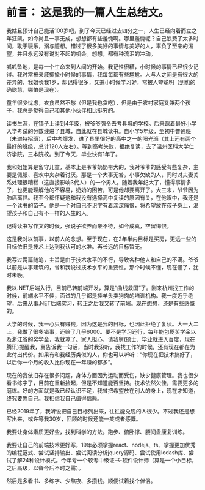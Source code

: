 # 前言： 这是我的一篇人生总结文。

我姑且预计自己能活100岁吧，到了今天已经过去四分之一，人生已经向着而立之年狂飙。如今尚且一事无成，想想都有些羞愧啊。哪里羞愧呢？自己浪费了太多时间，耽于玩乐，溺与臆想。错过了很多美好的事情与美好的人，辜负了至亲的渴望，并且永远没有说对不起的机会。想想，都有种流泪的冲动。

呱呱坠地，是每一个生命来到人间的开始。我记性很糟，小时候的事情已经很少记得。我时常被亲戚揶揄小时候的事情，我每每都有些尴尬。人与人之间是有很大的差异的，我姐长我1岁，却记得很多，又兼小时候学习好，常被人夸聪明（到也的确聪慧，哪怕是现在）。

童年很少忧虑，衣食虽然不愁（但是我也贪吃），但是由于农村家庭又兼两个孩子，我总是觉得自己和其他小伙伴相比挺穷的。

读书生涯，在镇子上读到4年级，被爷爷强令去考县城的学校。后来踩着最好小学入学考试的分数线进了县城，自此就在县城读书。自小学5年级，至初中普通班（未进特招班），后中考爆发，进了县里很好的高中之一的阳光班（其上还有两个最好的班级，总计120人左右）。等到高考失败，拒绝复读，去了温州医科大学仁济学院，三本院校。到了今天，毕业快有1年了。

我和姐姐算是留守儿童，基本上是爷爷奶奶带大的，我对爷爷的感受有些复杂，主要是佩服、喜欢中夹杂着讨厌。那是一个大事无咎，小事欠缺的人，同时对夫妻关系处理很糟糕（这直接影响3代人）的一个男人。随着我年纪大了，懂得事情多了，也更能理解他的不容易，奶奶的困苦，可是他却要离开了。大三末，爷爷因为肺癌离世。我至今都怀疑这和我没有选择高中复读的原因有关，在他眼中，我还是一个读书的苗子。他是一个对自己不识字有着深深痛恨，将希望放在孩子身上，渴望孩子和自己有不一样的人生的人。

记得读书写作文的时候，强说子欲养而亲不待，如今成真，空留悔恨。

这是我对以前事，以前人的念想。至于现在，在2年半内目标是买房，更远一些的目标依旧是技术上达到我认可的水准。再长远的目标暂无。

我写过两篇随笔，主旨是由于技术水平的不行，导致各种他人和自己的不满。爷爷以前是从事建筑的，曾和我说过技术水平的重要性。那个时候不懂，现在懂了，犹时未晚。

我以.NET后端入行，目前已转前端开发，算是“曲线救国”了。刚来杭州找工作的时候，前端水平不佳，面试的几乎都是挂羊头卖狗肉的培训机构。我一度近乎绝望，后来从事.NET后端实习，转正之后我又转了前端。现在想想，还是有些感慨的。

大学的时候，我一心只有赚钱，因为这是我的目标，也因此拒绝了复读。大一大二上，我做了很多错事，还赔了几乎6000。要不是学习还行，每年能包揽奖学金以及浙江省的奖学金，我就凉了。家人担心，请我舅(硕士、毕业就进入百度，现在腾讯)提醒我，舅告诉我一句话，当时我没听，我找工作的时候，还有现在都在为此付出代价。如果有和我经历类似的人，你也可以听听：“你现在把技术搞好了，以后你一个月的收入比你现在一年赚的都多”。

现在的我依旧存在很多问题，身体方面因为运动而受伤，缺少健康管理。我也很少看书练字了，目前在重新捡起，但是不知道能否坚持。技术依然欠佳，需要更多的磨练。好的方面就是我已经认识不足，我曾把希望放在别人的身上，现在才知道，终究要靠自己。我相信我自己值得信赖。

已经2019年了，我听说把自己目标列出来，往往能兑现的人很少。不过我还是想写出来，或许等我30岁，回顾的时候还能一笑或者感慨。

我要让身体素质更好些，找到科学的方法。跑步、俯卧撑、腰间盘康复训练。

我要让自己的前端技术更好写，19年必须掌握react、nodejs、ts、掌握更加优秀的编程范式、尝试坚持输出、尝试阅读分析jquery源码、尝试使用lodash库、尝试了解24种设计模式。今年考一个软考中级证书-软件设计师（算是一个小目标，之后高级，以备今后不时之需）。

然后是多看书、多练字、少熬夜、多攒钱。顺便试着找个伴侣。